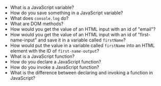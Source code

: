 * What is a JavaScript variable?
* How do you save something in a JavaScript variable?
* What does `console.log` do?
* What are DOM methods?
* How would you get the value of an HTML input with an id of "email"?
* How would you get the value of an HTML input with an id of "first-name-input" and save it in a variable called `firstName`?
* How would put the value in a variable called `firstName` into an HTML element with the ID of `first-name-output`?
* What is a JavaScript function?
* How do you declare a JavaScript function?
* How do you invoke a JavaScript function?
* What is the difference between declaring and invoking a function in JavaScript?
